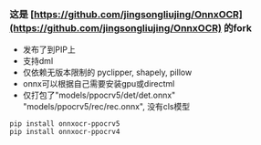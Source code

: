 ### 这是 [https://github.com/jingsongliujing/OnnxOCR](https://github.com/jingsongliujing/OnnxOCR) 的fork 

* 发布了到PIP上
* 支持dml
* 仅依赖无版本限制的 pyclipper, shapely, pillow
* onnx可以根据自己需要安装gpu或directml
* 仅打包了"models/ppocrv5/det/det.onnx" "models/ppocrv5/rec/rec.onnx", 没有cls模型

```
pip install onnxocr-ppocrv5
pip install onnxocr-ppocrv4
```
